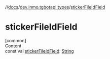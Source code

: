 //[docs](../../index.md)/[dev.inmo.tgbotapi.types](index.md)/[stickerFileIdField](sticker-file-id-field.md)



# stickerFileIdField  
[common]  
Content  
const val [stickerFileIdField](sticker-file-id-field.md): [String](https://kotlinlang.org/api/latest/jvm/stdlib/kotlin/-string/index.html)  



